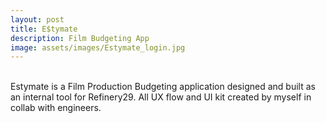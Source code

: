 ```yaml
---
layout: post
title: E$tymate
description: Film Budgeting App
image: assets/images/Estymate_login.jpg
---
```

<br>
Estymate is a Film Production Budgeting application designed and built as an internal tool for Refinery29. All UX flow and UI kit created by myself in collab with engineers.
<br>
<br>
<br>
<span class="image fit"><img src="{{ site.baseurl }}/assets/images/Estymate v2 Dashboard.jpg" alt=""/></span>
<br>
<span class="image fit"><img src="{{ site.baseurl }}/assets/images/Estymate v2 Master Sheet.jpg" alt=""/></span>


